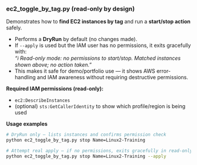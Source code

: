 ### ec2_toggle_by_tag.py (read-only by design)

Demonstrates how to **find EC2 instances by tag** and run a **start/stop action** safely.

- Performs a **DryRun** by default (no changes made).
- If `--apply` is used but the IAM user has no permissions, it exits gracefully with:  
  *“ℹ️ Read-only mode: no permissions to start/stop. Matched instances shown above; no action taken.”*
- This makes it safe for demo/portfolio use — it shows AWS error-handling and IAM awareness without requiring destructive permissions.

**Required IAM permissions (read-only):**
- `ec2:DescribeInstances`
- (optional) `sts:GetCallerIdentity` to show which profile/region is being used

**Usage examples**
```bash
# DryRun only — lists instances and confirms permission check
python ec2_toggle_by_tag.py stop Name=Linux2-Training

# Attempt real apply — if no permissions, exits gracefully in read-only mode
python ec2_toggle_by_tag.py stop Name=Linux2-Training --apply

